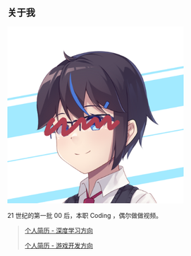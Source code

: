 ## 关于我

<img src="../content/images/[202103]profile-pic.png" width="400px">

21 世纪的第一批 00 后，本职 Coding ，偶尔做做视频。

> [个人简历 - 深度学习方向](https://raw.githubusercontent.com/APassbyDreg/apassbydreg.github.io/master/content/files/resumes/[202103]resume-DeepLearning.pdf)
> 
> [个人简历 - 游戏开发方向](https://raw.githubusercontent.com/APassbyDreg/apassbydreg.github.io/master/content/files/resumes/[202103]resume-Game.pdf)